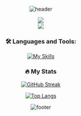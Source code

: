 
<span style="display:block" class="note" align="center" class="background: black;">

![header](https://capsule-render.vercel.app/api?type=waving&color=0:9F6CB1,100:59BAA5)

<div class="profile-badges" align="center">

![](https://komarev.com/ghpvc/?username=Britt4444&color=59BAA5&style=plastic) </br>
<a href="https://www.linkedin.com/in/brittany-cowper-95489a6b/" target=”_blank”>
<img src="https://img.shields.io/badge/LinkedIn-blue?logo=linkedin&logoColor=white&style=for-the-badge"></img>
<a>

</div>

<div class="lang-and-tools" align="center">

### :hammer_and_wrench: Languages and Tools:

[![My Skills](https://skillicons.dev/icons?i=js,jquery,nextjs,nodejs,react,ruby,postgres,prisma,git,github,vscode,jest,vim,html,css,sass,materialui,bootstrap&perLine=5)](https://skillicons.dev)

</div>

  
### :fire: My Stats
[![GitHub Streak](http://github-readme-streak-stats.herokuapp.com?user=Britt4444&theme=nightowl)](https://git.io/streak-stats)

[![Top Langs](https://github-readme-stats.vercel.app/api/top-langs/?username=Britt4444&langs_count=8&layout=donut&theme=nightowl)](https://github.com/Britt4444/github-readme-stats)



![footer](https://capsule-render.vercel.app/api?type=waving&color=0:9F6CB1,100:59BAA5&section=footer)

</span>
